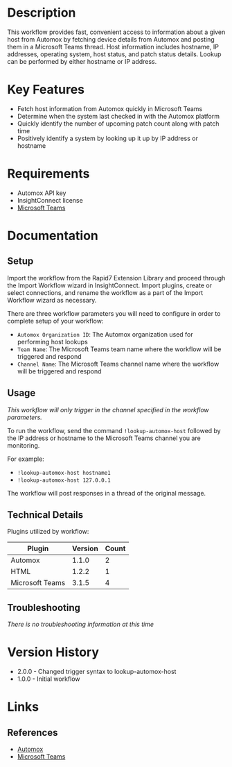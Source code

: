 # Description
This workflow provides fast, convenient access to information about a given host from Automox by fetching device details 
from Automox and posting them in a Microsoft Teams thread. Host information includes hostname, IP addresses, operating 
system, host status, and patch status details. Lookup can be performed by either hostname or IP address.

# Key Features

* Fetch host information from Automox quickly in Microsoft Teams
* Determine when the system last checked in with the Automox platform
* Quickly identify the number of upcoming patch count along with patch time 
* Positively identify a system by looking up it up by IP address or hostname

# Requirements

* Automox API key
* InsightConnect license
* [Microsoft Teams](https://docs.rapid7.com/insightconnect/microsoft-teams/)

# Documentation

## Setup

Import the workflow from the Rapid7 Extension Library and proceed through the Import Workflow wizard in InsightConnect. 
Import plugins, create or select connections, and rename the workflow as a part of the Import Workflow wizard as necessary.

There are three workflow parameters you will need to configure in order to complete setup of your workflow:
* `Automox Organization ID`: The Automox organization used for performing host lookups
* `Team Name`: The Microsoft Teams team name where the workflow will be triggered and respond 
* `Channel Name`: The Microsoft Teams channel name where the workflow will be triggered and respond

## Usage

*This workflow will only trigger in the channel specified in the workflow parameters.*

To run the workflow, send the command `!lookup-automox-host` followed by the IP address or hostname to the Microsoft Teams 
channel you are monitoring.

For example:

* `!lookup-automox-host hostname1`
* `!lookup-automox-host 127.0.0.1`

The workflow will post responses in a thread of the original message.

## Technical Details

Plugins utilized by workflow:

|Plugin|Version|Count|
|----|----|--------|
|Automox|1.1.0|2|
|HTML|1.2.2|1|
|Microsoft Teams|3.1.5|4|

## Troubleshooting

_There is no troubleshooting information at this time_

# Version History

* 2.0.0 - Changed trigger syntax to lookup-automox-host
* 1.0.0 - Initial workflow

# Links

## References

* [Automox](https://www.automox.com/)
* [Microsoft Teams](https://docs.rapid7.com/insightconnect/microsoft-teams/)
